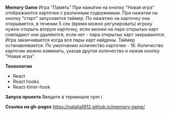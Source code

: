 **Memory Game**
Игра "Память"
При нажатии на кнопку "Новая игра" отображаются карточки с различным содержимым. При нажатии на кнопку “старт” запускается таймер. По нажатию на карточку она открывается, в течении 5 сек (время можно регулировать) игроку нужно открыть вторую карточку, если иконки на паре открытых карт совпадают они удаляются, если нет - пара открытых карт закрываются. Игра заканчивается когда все пары карт найдены. Таймер останавливается.
По умолчанию количество карточек - 16. Количество карточек можно изменить, указав другое количество и нажав кнопку "Новая игра".

**Технологии**

- React
- React hooks
- React-timer-hook

**Запуск проекта**
Введите в терминале npm i

**Ссылка на gh-pages**
https://natalja1912.github.io/memory-game/
